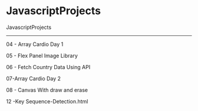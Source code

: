 # JavascriptProjects
JavascriptProjects

--------------------------------
04 - Array Cardio Day 1

05 - Flex Panel Image Library 

06 - Fetch Country Data Using API

07-Array Cardio Day 2

08 - Canvas With draw and erase 

12 -Key Sequence-Detection.html
